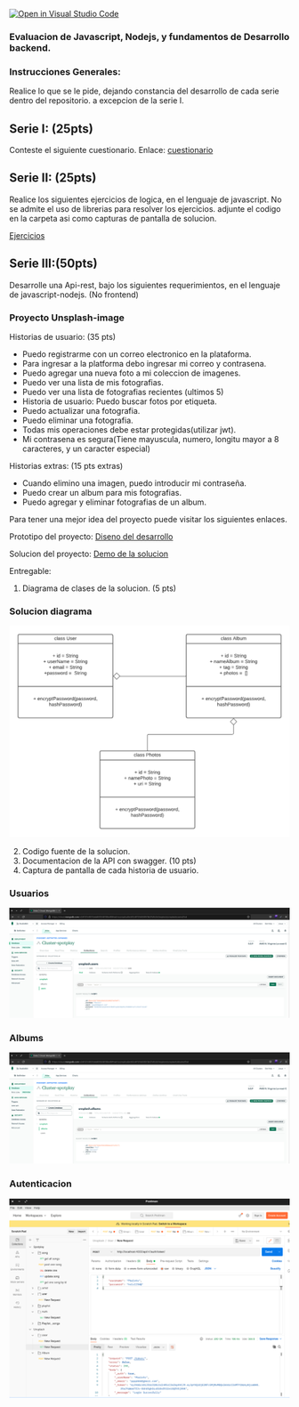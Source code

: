[![Open in Visual Studio Code](https://classroom.github.com/assets/open-in-vscode-c66648af7eb3fe8bc4f294546bfd86ef473780cde1dea487d3c4ff354943c9ae.svg)](https://classroom.github.com/online_ide?assignment_repo_id=8127936&assignment_repo_type=AssignmentRepo)
### Evaluacion de Javascript, Nodejs, y fundamentos de Desarrollo backend.
### Instrucciones Generales: 
Realice lo que se le pide, dejando constancia  del desarrollo de cada serie dentro del repositorio. a excepcion de la serie I.  

## Serie I: (25pts)
Conteste el siguiente cuestionario.
Enlace: [cuestionario](https://docs.google.com/forms/d/e/1FAIpQLScqLkSeBUf1DCQMNTr40DRbPQRrOALfuPBT1GXhgkEakmQVeQ/viewform?usp=sf_link)

## Serie II: (25pts)
Realice los siguientes ejercicios de logica, en el lenguaje de javascript. No se admite el uso de  librerias   para resolver los ejercicios. adjunte el codigo en la carpeta asi como capturas de pantalla de solucion.

[Ejercicios](./SerieII/Ejercicios.md)

## Serie III:(50pts)
Desarrolle una  Api-rest, bajo los siguientes requerimientos, en el lenguaje de javascript-nodejs.
(No frontend)
### Proyecto Unsplash-image

Historias de usuario: (35 pts)
- Puedo registrarme con un correo electronico en la plataforma.
- Para ingresar a la platforma debo ingresar mi correo y contrasena.
- Puedo agregar una nueva foto a mi coleccion de imagenes. 
- Puedo ver una lista de mis fotografias.
- Puedo ver una lista de fotografias recientes (ultimos 5)    
- Historia de usuario: Puedo buscar fotos por etiqueta.
- Puedo actualizar una fotografia.
- Puedo eliminar una fotografia.
- Todas mis operaciones debe estar protegidas(utilizar jwt).
- Mi contrasena es segura(Tiene mayuscula, numero, longitu mayor a 8 caracteres,
y un caracter especial)

Historias extras: (15 pts extras)
- Cuando elimino una imagen, puedo introducir mi contraseña.
- Puedo crear un album para mis fotografias.
- Puedo agregar y eliminar fotografias de un album.


Para tener una mejor idea del proyecto puede visitar los siguientes enlaces.

Prototipo del proyecto:
[Diseno del desarrollo](https://www.figma.com/file/a1xUD6nInLKRz6evFKKdir/My-unsplash?node-id=0%3A1)


Solucion del proyecto:
[Demo de la solucion](https://my-unsplash-app.vercel.app/)

Entregable: 
  1. Diagrama de clases de la solucion. (5 pts)
### Solucion diagrama 
![](./SerieII/assets/diagrama.png)

  2. Codigo fuente de la solucion.
  3. Documentacion de la API con swagger. (10 pts)
  4. Captura de pantalla de cada historia de usuario.

### Usuarios

![FOto](./SerieII/assets/usuarios.png)

### Albums

![Foto](./SerieII/assets/albums.png)

### Autenticacion

![Foto](./SerieII/assets/auth.png)

